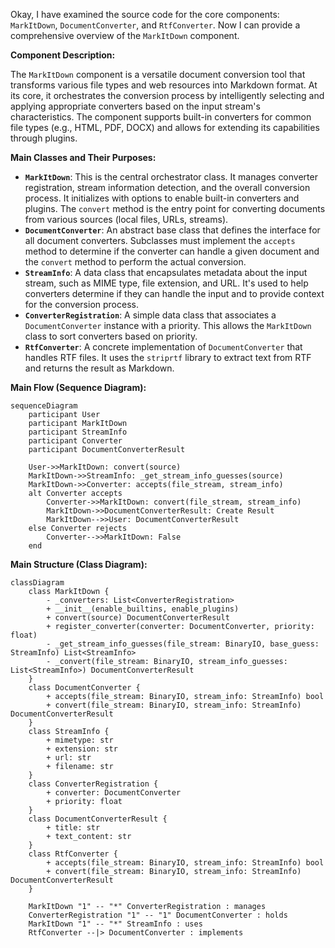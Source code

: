 Okay, I have examined the source code for the core components: `MarkItDown`, `DocumentConverter`, and `RtfConverter`. Now I can provide a comprehensive overview of the `MarkItDown` component.

**Component Description:**

The `MarkItDown` component is a versatile document conversion tool that transforms various file types and web resources into Markdown format. At its core, it orchestrates the conversion process by intelligently selecting and applying appropriate converters based on the input stream's characteristics. The component supports built-in converters for common file types (e.g., HTML, PDF, DOCX) and allows for extending its capabilities through plugins.

**Main Classes and Their Purposes:**

*   **`MarkItDown`**: This is the central orchestrator class. It manages converter registration, stream information detection, and the overall conversion process. It initializes with options to enable built-in converters and plugins. The `convert` method is the entry point for converting documents from various sources (local files, URLs, streams).
*   **`DocumentConverter`**: An abstract base class that defines the interface for all document converters. Subclasses must implement the `accepts` method to determine if the converter can handle a given document and the `convert` method to perform the actual conversion.
*   **`StreamInfo`**: A data class that encapsulates metadata about the input stream, such as MIME type, file extension, and URL. It's used to help converters determine if they can handle the input and to provide context for the conversion process.
*   **`ConverterRegistration`**: A simple data class that associates a `DocumentConverter` instance with a priority. This allows the `MarkItDown` class to sort converters based on priority.
*   **`RtfConverter`**: A concrete implementation of `DocumentConverter` that handles RTF files. It uses the `striprtf` library to extract text from RTF and returns the result as Markdown.

**Main Flow (Sequence Diagram):**

```mermaid
sequenceDiagram
    participant User
    participant MarkItDown
    participant StreamInfo
    participant Converter
    participant DocumentConverterResult

    User->>MarkItDown: convert(source)
    MarkItDown->>StreamInfo: _get_stream_info_guesses(source)
    MarkItDown->>Converter: accepts(file_stream, stream_info)
    alt Converter accepts
        Converter->>MarkItDown: convert(file_stream, stream_info)
        MarkItDown->>DocumentConverterResult: Create Result
        MarkItDown-->>User: DocumentConverterResult
    else Converter rejects
        Converter-->>MarkItDown: False
    end
```

**Main Structure (Class Diagram):**

```mermaid
classDiagram
    class MarkItDown {
        - _converters: List<ConverterRegistration>
        + __init__(enable_builtins, enable_plugins)
        + convert(source) DocumentConverterResult
        + register_converter(converter: DocumentConverter, priority: float)
        - _get_stream_info_guesses(file_stream: BinaryIO, base_guess: StreamInfo) List<StreamInfo>
        - _convert(file_stream: BinaryIO, stream_info_guesses: List<StreamInfo>) DocumentConverterResult
    }
    class DocumentConverter {
        + accepts(file_stream: BinaryIO, stream_info: StreamInfo) bool
        + convert(file_stream: BinaryIO, stream_info: StreamInfo) DocumentConverterResult
    }
    class StreamInfo {
        + mimetype: str
        + extension: str
        + url: str
        + filename: str
    }
    class ConverterRegistration {
        + converter: DocumentConverter
        + priority: float
    }
    class DocumentConverterResult {
        + title: str
        + text_content: str
    }
    class RtfConverter {
        + accepts(file_stream: BinaryIO, stream_info: StreamInfo) bool
        + convert(file_stream: BinaryIO, stream_info: StreamInfo) DocumentConverterResult
    }

    MarkItDown "1" -- "*" ConverterRegistration : manages
    ConverterRegistration "1" -- "1" DocumentConverter : holds
    MarkItDown "1" -- "*" StreamInfo : uses
    RtfConverter --|> DocumentConverter : implements
```